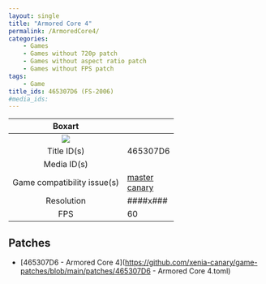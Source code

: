 ```yaml
---
layout: single
title: "Armored Core 4"
permalink: /ArmoredCore4/
categories:
    - Games
    - Games without 720p patch
    - Games without aspect ratio patch
    - Games without FPS patch
tags:
    - Game
title_ids: 465307D6 (FS-2006)
#media_ids:
---
```


| Boxart                      |                                                                            |
| :----:                      | :-                                                                         |
| ![](https://download-ssl.xbox.com/content/images/66acd000-77fe-1000-9115-d802465307d6/1033/boxartlg.jpg) |
| Title ID(s)                 | 465307D6                                                                   |
| Media ID(s)                 |                                                                    |
| Game compatibility issue(s) | [master](https://github.com/xenia-project/game-compatibility/issues/)<br>[canary](https://github.com/xenia-canary/game-compatibility/issues/) |
| Resolution                  | ####x###                                                                   |
| FPS                         | 60                                                                         |

## Patches
* [465307D6 - Armored Core 4](https://github.com/xenia-canary/game-patches/blob/main/patches/465307D6 - Armored Core 4.toml)

<!--This page was generated by a script. You can remove this comment once the page is verified to be free of mistakes.-->
